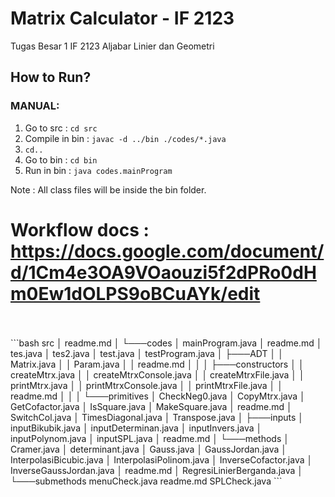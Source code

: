 # Matrix Calculator - IF 2123
Tugas Besar 1 IF 2123 Aljabar Linier dan Geometri

## How to Run?
### MANUAL:
1. Go to src : `cd src`
2. Compile in bin : `javac -d ../bin ./codes/*.java` 
3. `cd..`
4. Go to bin : `cd bin`
5. Run in bin : `java codes.mainProgram`

Note : All class files will be inside the bin folder.
<br>

Workflow docs : https://docs.google.com/document/d/1Cm4e3OA9VOaouzi5f2dPRo0dHm0Ew1dOLPS9oBCuAYk/edit
====================================================================================================
<br>
<br>
```bash
src
│   readme.md
│
└───codes
    │   mainProgram.java
    │   readme.md
    │   tes.java
    │   tes2.java
    │   test.java
    │   testProgram.java
    │
    ├───ADT
    │   │   Matrix.java
    │   │   Param.java
    │   │   readme.md
    │   │
    │   ├───constructors
    │   │       createMtrx.java
    │   │       createMtrxConsole.java
    │   │       createMtrxFile.java
    │   │       printMtrx.java
    │   │       printMtrxConsole.java
    │   │       printMtrxFile.java
    │   │       readme.md
    │   │
    │   └───primitives
    │           CheckNeg0.java
    │           CopyMtrx.java
    │           GetCofactor.java
    │           IsSquare.java
    │           MakeSquare.java
    │           readme.md
    │           SwitchCol.java
    │           TimesDiagonal.java
    │           Transpose.java
    │
    ├───inputs
    │       inputBikubik.java
    │       inputDeterminan.java
    │       inputInvers.java
    │       inputPolynom.java
    │       inputSPL.java
    │       readme.md
    │
    └───methods
        │   Cramer.java
        │   determinant.java
        │   Gauss.java
        │   GaussJordan.java
        │   InterpolasiBicubic.java
        │   InterpolasiPolinom.java
        │   InverseCofactor.java
        │   InverseGaussJordan.java
        │   readme.md
        │   RegresiLinierBerganda.java
        │
        └───submethods
                menuCheck.java
                readme.md
                SPLCheck.java
```


